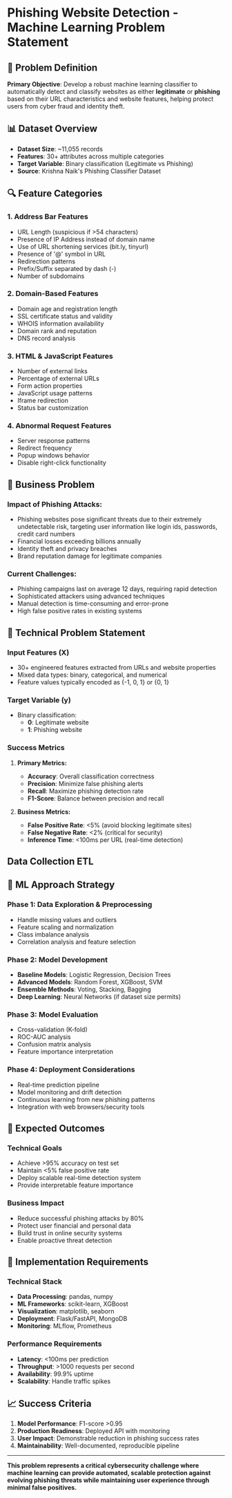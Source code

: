 # Phishing Website Detection - Machine Learning Problem Statement

## 🎯 **Problem Definition**

**Primary Objective**: Develop a robust machine learning classifier to automatically detect and classify websites as either **legitimate** or **phishing** based on their URL characteristics and website features, helping protect users from cyber fraud and identity theft.

## 📊 **Dataset Overview**

- **Dataset Size**: ~11,055 records
- **Features**: 30+ attributes across multiple categories
- **Target Variable**: Binary classification (Legitimate vs Phishing)
- **Source**: Krishna Naik's Phishing Classifier Dataset

## 🔍 **Feature Categories**

### 1. **Address Bar Features**
- URL Length (suspicious if >54 characters)
- Presence of IP Address instead of domain name
- Use of URL shortening services (bit.ly, tinyurl)
- Presence of '@' symbol in URL
- Redirection patterns
- Prefix/Suffix separated by dash (-)
- Number of subdomains

### 2. **Domain-Based Features**
- Domain age and registration length
- SSL certificate status and validity
- WHOIS information availability
- Domain rank and reputation
- DNS record analysis

### 3. **HTML & JavaScript Features**
- Number of external links
- Percentage of external URLs
- Form action properties
- JavaScript usage patterns
- Iframe redirection
- Status bar customization

### 4. **Abnormal Request Features**
- Server response patterns
- Redirect frequency
- Popup windows behavior
- Disable right-click functionality

## 🎯 **Business Problem**

### **Impact of Phishing Attacks:**
- Phishing websites pose significant threats due to their extremely undetectable risk, targeting user information like login ids, passwords, credit card numbers
- Financial losses exceeding billions annually
- Identity theft and privacy breaches
- Brand reputation damage for legitimate companies

### **Current Challenges:**
- Phishing campaigns last on average 12 days, requiring rapid detection
- Sophisticated attackers using advanced techniques
- Manual detection is time-consuming and error-prone
- High false positive rates in existing systems

## 🔬 **Technical Problem Statement**

### **Input Features (X)**
- 30+ engineered features extracted from URLs and website properties
- Mixed data types: binary, categorical, and numerical
- Feature values typically encoded as {-1, 0, 1} or {0, 1}

### **Target Variable (y)**
- Binary classification: 
  - **0**: Legitimate website
  - **1**: Phishing website

### **Success Metrics**
1. **Primary Metrics:**
   - **Accuracy**: Overall classification correctness
   - **Precision**: Minimize false phishing alerts
   - **Recall**: Maximize phishing detection rate
   - **F1-Score**: Balance between precision and recall

2. **Business Metrics:**
   - **False Positive Rate**: <5% (avoid blocking legitimate sites)
   - **False Negative Rate**: <2% (critical for security)
   - **Inference Time**: <100ms per URL (real-time detection)

## Data Collection ETL

## 🚀 **ML Approach Strategy**

### **Phase 1: Data Exploration & Preprocessing**
- Handle missing values and outliers
- Feature scaling and normalization
- Class imbalance analysis
- Correlation analysis and feature selection

### **Phase 2: Model Development**
- **Baseline Models**: Logistic Regression, Decision Trees
- **Advanced Models**: Random Forest, XGBoost, SVM
- **Ensemble Methods**: Voting, Stacking, Bagging
- **Deep Learning**: Neural Networks (if dataset size permits)

### **Phase 3: Model Evaluation**
- Cross-validation (K-fold)
- ROC-AUC analysis
- Confusion matrix analysis
- Feature importance interpretation

### **Phase 4: Deployment Considerations**
- Real-time prediction pipeline
- Model monitoring and drift detection
- Continuous learning from new phishing patterns
- Integration with web browsers/security tools

## 🎯 **Expected Outcomes**

### **Technical Goals**
- Achieve >95% accuracy on test set
- Maintain <5% false positive rate
- Deploy scalable real-time detection system
- Provide interpretable feature importance

### **Business Impact**
- Reduce successful phishing attacks by 80%
- Protect user financial and personal data
- Build trust in online security systems
- Enable proactive threat detection

## 🔧 **Implementation Requirements**

### **Technical Stack**
- **Data Processing**: pandas, numpy
- **ML Frameworks**: scikit-learn, XGBoost
- **Visualization**: matplotlib, seaborn
- **Deployment**: Flask/FastAPI, MongoDB
- **Monitoring**: MLflow, Prometheus

### **Performance Requirements**
- **Latency**: <100ms per prediction
- **Throughput**: >1000 requests per second
- **Availability**: 99.9% uptime
- **Scalability**: Handle traffic spikes

## 📈 **Success Criteria**

1. **Model Performance**: F1-score >0.95
2. **Production Readiness**: Deployed API with monitoring
3. **User Impact**: Demonstrable reduction in phishing success rates
4. **Maintainability**: Well-documented, reproducible pipeline

---

**This problem represents a critical cybersecurity challenge where machine learning can provide automated, scalable protection against evolving phishing threats while maintaining user experience through minimal false positives.**